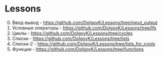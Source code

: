 # Lessons
0) Ввод-вывод - https://github.com/DolgovK/Lessons/tree/input_output
1) Условные операторы - https://github.com/DolgovK/Lessons/tree/Ifs
2) Циклы - https://github.com/DolgovK/Lessons/tree/cycles
3) Списки - https://github.com/DolgovK/Lessons/tree/lists
4) Списки-2 - https://github.com/DolgovK/Lessons/tree/lists_for_cools
5) Функции - https://github.com/DolgovK/Lessons/tree/functions
